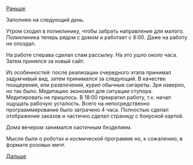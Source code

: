 [Раньше](2018.03.01.md)

Заполняю на следующий день.

Утром сходил в поликлинику, чтобы забрать направление для малого. Поликлиника теперь рядом с домом и работает с 8:00. Даже на работу не опоздал.

На работе сперава сделал спам рассылку. На это ушло около часа. Затем принялся за новый сайт.

Из особенностей: после реализации очередного этапа принимал задумчивый вид, затем принимался за следующий.
В качестве поощерения, или развлечения, курил обычные сигареты. Зря наверно, но так было.
Медитацию экономил для ситуации ступора. Медитировать не пришлось.
В 18:00 прекратил работу, т.к. начал ощущать рабочую усталость. Всего на непосредственно програаммирование было затрачено 4 часа. Полностью сделал отображение заказов и частично сделал страницу с бонусной картой.

Дома вечером занимался хаотичным безделием.

Мысли были о роботах и космической программе но, к сожалению, в формате розовых мечт.

[Дальше](2018.03.03.md)